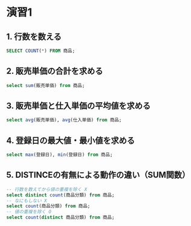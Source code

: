 # 演習1

## 1. 行数を数える

```sql
SELECT COUNT(*) FROM 商品;
```

## 2. 販売単価の合計を求める

```sql
select sum(販売単価) from 商品;
```

## 3. 販売単価と仕入単価の平均値を求める

```sql
select avg(販売単価), avg(仕入単価) from 商品;
```

## 4. 登録日の最大値・最小値を求める

```sql
select max(登録日), min(登録日) from 商品;
```

## 5. DISTINCEの有無による動作の違い（SUM関数）

```sql
-- 行数を数えてから値の重複を除く X
select distinct count(商品分類) from 商品;
-- なにもしない X
select count(商品分類) from 商品;
-- 値の重複を除く O
select count(distinct 商品分類) from 商品;
```

